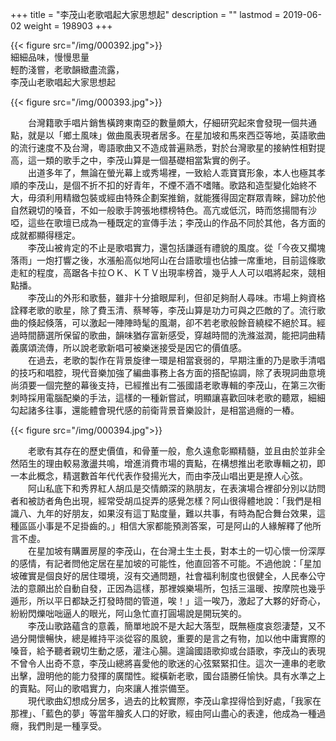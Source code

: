 +++
title = "李茂山老歌唱起大家思想起"
description = ""
lastmod = 2019-06-02
weight = 198903
+++


{{< figure src="/img/000392.jpg">}}  
細細品味，慢慢思量  
輕酌淺嘗，老歌韻緻盡流露，  
李茂山老歌唱起大家思想起

{{< figure src="/img/000393.jpg">}}

　　台灣籍歌手唱片銷售橫跨東南亞的數量頗大，仔細研究起來會發現一個共通點，就是以「鄉土風味」做曲風表現者居多。在星加坡和馬來西亞等地，英語歌曲的流行速度不及台灣，粵語歌曲又不造成普遍熟悉，對於台灣歌星的接納性相對提高，這一類的歌手之中，李茂山算是一個基礎相當紮實的例子。  
　　出道多年了，無論在螢光幕上或秀場裡，一致給人乖寶寶形象，本人也極其孝順的李茂山，是個不折不扣的好青年，不煙不酒不嗜賭。歌路和造型變化始終不大，毋須利用精緻包裝或經由特殊企劃案推銷，就能獲得固定群眾青睞，歸功於他自然親切的嗓音，不如一般歌手誇張地標榜特色。高亢或低沉，時而悠揚間有沙啞，這些在歌壇已成為一種既定的宣傳手法；李茂山的作品不同於其他，各方面的成就都顯得穩定。  
　　李茂山被肯定的不止是歌唱實力，還包括謙遜有禮貌的風度。從「今夜又擱塊落雨」一炮打響之後，水漲船高似地阿山在台語歌壇也佔據一席重地，目前這條歌走紅的程度，高踞各卡拉ＯＫ、ＫＴＶ出現率榜首，幾乎人人可以唱將起來，競相點播。  
　　李茂山的外形和歌藝，雖非十分搶眼犀利，但卻足夠耐人尋味。市場上夠資格詮釋老歌的歌星，除了費玉清、蔡琴等，李茂山算是功力可與之匹敵的了。流行歌曲的倏起倏落，可以激起一陣陣時髦的風潮，卻不若老歌般餘音繞樑不絕於耳。經過時間篩選所保留的歌曲，韻味猶存富新感受，穿越時間的洗滌滋潤，能把詞曲精義廣頌流傳，所以說老歌新唱可被樂迷接受是因它的價值感。  
　　在過去，老歌的製作在背景旋律一環是相當衰弱的，早期注重的乃是歌手清唱的技巧和唱腔，現代音樂加強了編曲事務上各方面的搭配協調，除了表現詞曲意境尚須要一個完整的幕後支持，已經推出有二張國語老歌專輯的李茂山，在第三次衝刺時採用電腦配樂的手法，這樣的一種新嘗試，明顯讓喜歡回味老歌的聽眾，細細勾起諸多往事，還能體會現代感的前衛背景音樂設計，是相當過癮的一樁。  

{{< figure src="/img/000394.jpg">}}

　　老歌有其存在的歷史價值，和骨董一般，愈久遠愈彰顯精髓，並且由於並非全然陌生的理由較易激盪共鳴，增進消費市場的賣點，在構想推出老歌專輯之初，即一本此概念，精選數首年代代表作發揚光大，而由李茂山唱出更是撩人心弦。  
　　阿山私底下和秀界紅人胡瓜是交情頗深的熟朋友，在表演場合裡卻分別以訪問者和被訪者角色出現，經常受胡瓜捉弄的感覺怎樣？阿山很得體地說：「我們是相識八、九年的好朋友，如果沒有這丁點度量，難以共事，有時為配合舞台效果，這種區區小事是不足掛齒的。」相信大家都能預測答案，可是阿山的人緣解釋了他所言不虛。  
　　在星加坡有購置房屋的李茂山，在台灣土生土長，對本土的一切心懷一份深厚的感情，有記者問他定居在星加坡的可能性，他直回答不可能。不過他說：「星加坡確實是個良好的居住環境，沒有交通問題，社會福利制度也很健全，人民奉公守法的意願出於自動自發，正因為這樣，那裡娛樂場所，包括三溫暖、按摩院也幾乎遁形，所以平日都缺乏打發時間的管道，唉！」這一唉乃，激起了大夥的好奇心，紛紛閃爍咄咄逼人的眼光，阿山急忙直打圓場說是開玩笑的。  
　　李茂山歌路蘊含的意義，簡單地說不是大起大落型，既無極度哀怨淒楚，又不過分開懷暢快，總是維持平淡從容的風貌，重要的是言之有物，加以他中庸實際的嗓音，給予聽者親切生動之感，灌注心腸。遑論國語歌抑或台語歌，李茂山的表現不曾令人出奇不意，李茂山總將喜愛他的歌迷的心弦緊緊扣住。這次一連串的老歌出擊，證明他的能力發揮的廣闊性。縱橫新老歌，國台語勝任愉快。具有水準之上的賣點。阿山的歌唱實力，向來讓人推崇備至。  
　　現代歌曲幻想成分居多，過去的比較實際，李茂山拿捏得恰到好處，「我家在那裡」、「藍色的夢」等當年膾炙人口的好歌，經由阿山盡心的表達，他成為一種過癮，我們則是一種享受。